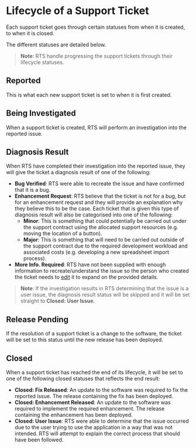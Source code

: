 # Lifecycle of a Support Ticket

Each support ticket goes through certain statuses from when it is created, to when it is closed.

The different statuses are detailed below.

>**Note**: RTS handle progressing the support tickets through their lifecycle statuses.

## Reported

This is what each new support ticket is set to when it is first created.

## Being Investigated

When a support ticket is created, RTS will perform an investigation into the reported issue.

## Diagnosis Result

When RTS have completed their investigation into the reported issue, they will give the ticket a diagnosis result of one of the following:

- **Bug Verified**: RTS were able to recreate the issue and have confirmed that it is a bug.
- **Enhancement Request**: RTS believe that the ticket is not for a bug, but for an enhancement request and they will provide an explanation why they believe this to be the case. Each ticket that is given this type of diagnosis result will also be categorised into one of the following:
  - **Minor**: This is something that could potentially be carried out under the support contract using the allocated support resources (e.g. moving the location of a button).
  - **Major**: This is something that will need to be carried out outside of the support contract due to the required development workload and associated costs (e.g. developing a new spreadsheet import process).
- **More Info. Required**: RTS have not been supplied with enough information to recreate/understand the issue so the person who created the ticket needs to [edit](edit) it to expand on the provided details.

> **Note**: If the investigation results in RTS determining that the issue is a user issue, the diagnosis result status will be skipped and it will be set straight to **Closed: User Issue**.

## Release Pending

If the resolution of a support ticket is a change to the software, the ticket will be set to this status until the new release has been deployed.

## Closed

When a support ticket has reached the end of its lifecycle, it will be set to one of the following closed statuses that reflects the end result:

- **Closed: Fix Released**: An update to the software was required to fix the reported issue. The release containing the fix has been deployed.
- **Closed: Enhancement Released**: An update to the software was required to implement the required enhancement. The release containing the enhancement has been deployed.
- **Closed: User Issue**: RTS were able to determine that the issue occurred due to the user trying to use the application in a way that was not intended. RTS will attempt to explain the correct process that should have been followed.
